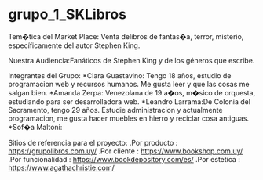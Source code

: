 ﻿# grupo_1_SKLibros

Tem�tica del Market Place: Venta delibros de fantas�a, terror, misterio, específicamente del autor Stephen King.

Nuestra Audiencia:Fanáticos de Stephen King y de los géneros que escribe.

Integrantes del Grupo:
*Clara Guastavino: Tengo 18 años, estudio de programacion web y recursos humanos. Me gusta leer y que las cosas me salgan bien.
*Amanda Zerpa: Venezolana de 19 a�os, m�sico de orquesta, estudiando para ser desarrolladora web.
*Leandro Larrama:De Colonia del Sacramento, tengo 29 años. Estudie administracion y actualmente programacion, me gusta hacer muebles en hierro y reciclar cosa antiguas.
*Sof�a Maltoni:

Sitios de referencia para el proyecto: 
.Por producto : https://grupolibros.com.uy/
.Por cliente : https://www.bookshop.com.uy/ 
.Por funcionalidad : https://www.bookdepository.com/es/
.Por estetica :  https://www.agathachristie.com/




